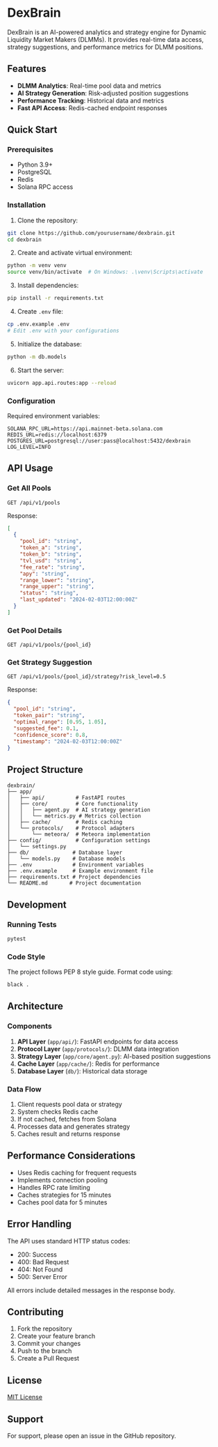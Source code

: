 # DexBrain

DexBrain is an AI-powered analytics and strategy engine for Dynamic Liquidity Market Makers (DLMMs). It provides real-time data access, strategy suggestions, and performance metrics for DLMM positions.

## Features

- **DLMM Analytics**: Real-time pool data and metrics
- **AI Strategy Generation**: Risk-adjusted position suggestions
- **Performance Tracking**: Historical data and metrics
- **Fast API Access**: Redis-cached endpoint responses

## Quick Start

### Prerequisites

- Python 3.9+
- PostgreSQL
- Redis
- Solana RPC access

### Installation

1. Clone the repository:
```bash
git clone https://github.com/yourusername/dexbrain.git
cd dexbrain
```

2. Create and activate virtual environment:
```bash
python -m venv venv
source venv/bin/activate  # On Windows: .\venv\Scripts\activate
```

3. Install dependencies:
```bash
pip install -r requirements.txt
```

4. Create `.env` file:
```bash
cp .env.example .env
# Edit .env with your configurations
```

5. Initialize the database:
```bash
python -m db.models
```

6. Start the server:
```bash
uvicorn app.api.routes:app --reload
```

### Configuration

Required environment variables:
```env
SOLANA_RPC_URL=https://api.mainnet-beta.solana.com
REDIS_URL=redis://localhost:6379
POSTGRES_URL=postgresql://user:pass@localhost:5432/dexbrain
LOG_LEVEL=INFO
```

## API Usage

### Get All Pools
```http
GET /api/v1/pools
```

Response:
```json
[
  {
    "pool_id": "string",
    "token_a": "string",
    "token_b": "string",
    "tvl_usd": "string",
    "fee_rate": "string",
    "apy": "string",
    "range_lower": "string",
    "range_upper": "string",
    "status": "string",
    "last_updated": "2024-02-03T12:00:00Z"
  }
]
```

### Get Pool Details
```http
GET /api/v1/pools/{pool_id}
```

### Get Strategy Suggestion
```http
GET /api/v1/pools/{pool_id}/strategy?risk_level=0.5
```

Response:
```json
{
  "pool_id": "string",
  "token_pair": "string",
  "optimal_range": [0.95, 1.05],
  "suggested_fee": 0.1,
  "confidence_score": 0.8,
  "timestamp": "2024-02-03T12:00:00Z"
}
```

## Project Structure

```
dexbrain/
├── app/
│   ├── api/          # FastAPI routes
│   ├── core/         # Core functionality
│   │   ├── agent.py  # AI strategy generation
│   │   └── metrics.py # Metrics collection
│   ├── cache/        # Redis caching
│   └── protocols/    # Protocol adapters
│       └── meteora/  # Meteora implementation
├── config/           # Configuration settings
│   └── settings.py
├── db/              # Database layer
│   └── models.py    # Database models
├── .env             # Environment variables
├── .env.example     # Example environment file
├── requirements.txt # Project dependencies
└── README.md       # Project documentation
```

## Development

### Running Tests
```bash
pytest
```

### Code Style
The project follows PEP 8 style guide. Format code using:
```bash
black .
```

## Architecture

### Components

1. **API Layer** (`app/api/`): FastAPI endpoints for data access
2. **Protocol Layer** (`app/protocols/`): DLMM data integration
3. **Strategy Layer** (`app/core/agent.py`): AI-based position suggestions
4. **Cache Layer** (`app/cache/`): Redis for performance
5. **Database Layer** (`db/`): Historical data storage

### Data Flow

1. Client requests pool data or strategy
2. System checks Redis cache
3. If not cached, fetches from Solana
4. Processes data and generates strategy
5. Caches result and returns response

## Performance Considerations

- Uses Redis caching for frequent requests
- Implements connection pooling
- Handles RPC rate limiting
- Caches strategies for 15 minutes
- Caches pool data for 5 minutes

## Error Handling

The API uses standard HTTP status codes:
- 200: Success
- 400: Bad Request
- 404: Not Found
- 500: Server Error

All errors include detailed messages in the response body.

## Contributing

1. Fork the repository
2. Create your feature branch
3. Commit your changes
4. Push to the branch
5. Create a Pull Request

## License

[MIT License](LICENSE)

## Support

For support, please open an issue in the GitHub repository.